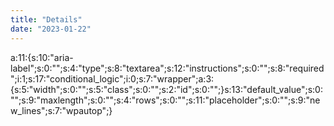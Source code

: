 ```yaml
---
title: "Details"
date: "2023-01-22"
---
```


a:11:{s:10:"aria-label";s:0:"";s:4:"type";s:8:"textarea";s:12:"instructions";s:0:"";s:8:"required";i:1;s:17:"conditional\_logic";i:0;s:7:"wrapper";a:3:{s:5:"width";s:0:"";s:5:"class";s:0:"";s:2:"id";s:0:"";}s:13:"default\_value";s:0:"";s:9:"maxlength";s:0:"";s:4:"rows";s:0:"";s:11:"placeholder";s:0:"";s:9:"new\_lines";s:7:"wpautop";}
